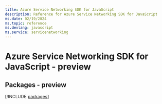 ```yaml
---
title: Azure Service Networking SDK for JavaScript
description: Reference for Azure Service Networking SDK for JavaScript
ms.date: 02/19/2024
ms.topic: reference
ms.devlang: javascript
ms.service: servicenetworking
---
```

# Azure Service Networking SDK for JavaScript - preview
## Packages - preview
[!INCLUDE [packages](service-networking-index.md)]